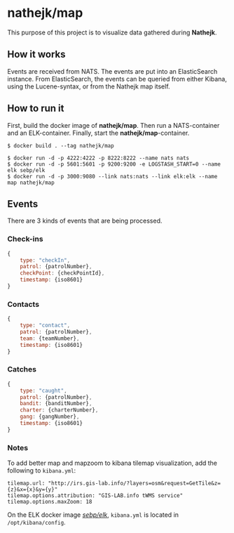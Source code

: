 nathejk/map
===========
This purpose of this project is to visualize data gathered during **Nathejk**.


## How it works
Events are received from NATS. The events are put into an ElasticSearch instance. From ElasticSearch, the events can be queried from either Kibana, using the Lucene-syntax, or from the Nathejk map itself.


## How to run it
First, build the docker image of **nathejk/map**. Then run a NATS-container and an ELK-container. Finally, start the **nathejk/map**-container.

```
$ docker build . --tag nathejk/map

$ docker run -d -p 4222:4222 -p 8222:8222 --name nats nats
$ docker run -d -p 5601:5601 -p 9200:9200 -e LOGSTASH_START=0 --name elk sebp/elk
$ docker run -d -p 3000:9080 --link nats:nats --link elk:elk --name map nathejk/map
```


## Events

There are 3 kinds of events that are being processed.

### Check-ins
``` javascript
{
    type: "checkIn",
    patrol: {patrolNumber},
    checkPoint: {checkPointId},
    timestamp: {iso8601}
}
```

### Contacts
``` javascript
{
    type: "contact",
    patrol: {patrolNumber},
    team: {teamNumber},
    timestamp: {iso8601}
}
```

### Catches
``` javascript
{
    type: "caught",
    patrol: {patrolNumber},
    bandit: {banditNumber},
    charter: {charterNumber},
    gang: {gangNumber},
    timestamp: {iso8601}
}
```


### Notes
To add better map and mapzoom to kibana tilemap visualization, add the following to `kibana.yml`:

    tilemap.url: "http://irs.gis-lab.info/?layers=osm&request=GetTile&z={z}&x={x}&y={y}"
    tilemap.options.attribution: "GIS-LAB.info tWMS service"
    tilemap.options.maxZoom: 18


On the ELK docker image [*sebp/elk*](https://hub.docker.com/r/sebp/elk/), `kibana.yml` is located in `/opt/kibana/config`.

